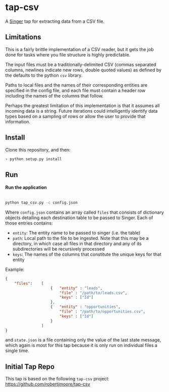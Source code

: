 # tap-csv

A [Singer](https://singer.io) tap for extracting data from a CSV file.

## Limitations

This is a fairly brittle implementation of a CSV reader, but it gets 
the job done for tasks where you file structure is highly predictable.

The input files must be a traditionally-delimited CSV (commas separated
columns, newlines indicate new rows, double quoted values) as defined 
by the defaults to the python `csv` library.

Paths to local files and the names of their corresponding entities are
specified in the config file, and each file must contain a header row
including the names of the columns that follow.

Perhaps the greatest limitation of this implementation is that it
assumes all incoming data is a string. Future iterations could
intelligently identify data types based on a sampling of rows or
allow the user to provide that information.


## Install

Clone this repository, and then:

```bash
› python setup.py install
```

## Run

#### Run the application

```bash

python tap_csv.py -c config.json

```

Where `config.json` contains an array called `files` that consists of dictionary objects detailing each destination table to be passed to Singer. Each of those entries contains: 
* `entity`: The entity name to be passed to singer (i.e. the table)
* `path`: Local path to the file to be ingested. Note that this may be a directory, in which case all files in that directory and any of its subdirectories will be recursively processed
* `keys`: The names of the columns that constitute the unique keys for that entity

Example:

```json
{
	"files":	[ 	
					{	"entity" : "leads",
						"file" : "/path/to/leads.csv",
						"keys" : ["Id"]
					},
					{	"entity" : "opportunities",
						"file" : "/path/to/opportunities.csv",
						"keys" : ["Id"]
					}
				]
}
```

and `state.json` is a file containing only the value of the last state
message, which again is moot for this tap because it is only run on
individual files a single time.

## Initial Tap Repo

This tap is based on the following `tap-csv` project: https://github.com/robertjmoore/tap-csv

